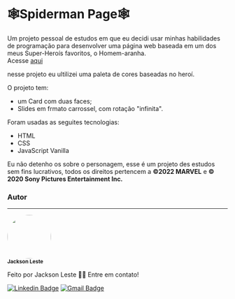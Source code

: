 ﻿# 🕸️Spiderman Page🕸️

Um projeto pessoal de estudos em que eu decidi usar minhas habilidades de programação para desenvolver uma página web baseada em um dos meus Super-Heroís favoritos, o Homem-aranha. <br/>
Acesse <a href="https://jacksonleste.github.io/spiderman-page/" target="_blank">aqui<a/>

nesse projeto eu ultilizei uma paleta de cores baseadas no heroí. 

O projeto tem:
- um Card com duas faces;
- Slides em frmato carrossel, com rotação "infinita". 


Foram usadas as seguites tecnologias:
- HTML
- CSS
- JavaScript Vanilla

Eu não detenho os sobre o personagem, esse é um projeto des estudos sem fins lucrativos, todos os direitos pertencem a <strong>©2022 MARVEL</strong> e <strong>© 2020 Sony Pictures Entertainment Inc.</strong>

### Autor
---

 <img style="border-radius: 50%;" src="https://avatars.githubusercontent.com/u/75914736?v=4" width="100px;" alt=""/>
 <br>
 <sub><b>Jackson Leste</b></sub>


Feito por Jackson Leste 👋🏽 Entre em contato!

[![Linkedin Badge](https://img.shields.io/badge/-Jackson%20Leste-blue?style=flat-square&logo=Linkedin&logoColor=white&link=linkedin.com/in/jackson-leste-2765841bb)](linkedin.com/in/jackson-leste-2765841bb) 
[![Gmail Badge](https://img.shields.io/badge/-jacksongoncalves.leste@gmail.com-c14438?style=flat-square&logo=Gmail&logoColor=white&link=mailto:jacksongoncalves.leste@gmail.com)](mailto:jacksongoncalves.leste@gmail.com)
